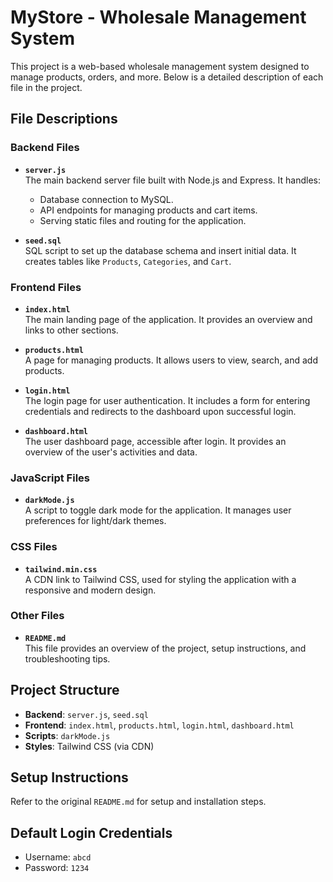# MyStore - Wholesale Management System

This project is a web-based wholesale management system designed to manage products, orders, and more. Below is a detailed description of each file in the project.

## File Descriptions

### Backend Files
- **`server.js`**  
  The main backend server file built with Node.js and Express. It handles:
  - Database connection to MySQL.
  - API endpoints for managing products and cart items.
  - Serving static files and routing for the application.

- **`seed.sql`**  
  SQL script to set up the database schema and insert initial data. It creates tables like `Products`, `Categories`, and `Cart`.

### Frontend Files
- **`index.html`**  
  The main landing page of the application. It provides an overview and links to other sections.

- **`products.html`**  
  A page for managing products. It allows users to view, search, and add products.

- **`login.html`**  
  The login page for user authentication. It includes a form for entering credentials and redirects to the dashboard upon successful login.

- **`dashboard.html`**  
  The user dashboard page, accessible after login. It provides an overview of the user's activities and data.

### JavaScript Files
- **`darkMode.js`**  
  A script to toggle dark mode for the application. It manages user preferences for light/dark themes.

### CSS Files
- **`tailwind.min.css`**  
  A CDN link to Tailwind CSS, used for styling the application with a responsive and modern design.

### Other Files
- **`README.md`**  
  This file provides an overview of the project, setup instructions, and troubleshooting tips.

## Project Structure
- **Backend**: `server.js`, `seed.sql`
- **Frontend**: `index.html`, `products.html`, `login.html`, `dashboard.html`
- **Scripts**: `darkMode.js`
- **Styles**: Tailwind CSS (via CDN)

## Setup Instructions
Refer to the original `README.md` for setup and installation steps.

## Default Login Credentials
- Username: `abcd`
- Password: `1234`
